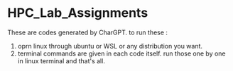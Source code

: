 # HPC_Lab_Assignments
These are codes generated by CharGPT. to run these : <br>
  1. oprn linux through ubuntu or WSL or any distribution you want. <br>
  2. terminal commands are given in each code itself. run those one by one in linux terminal and that's all. <br>
